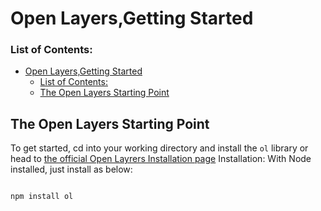 # Open Layers,Getting Started
### List of Contents:
- [Open Layers,Getting Started](#open-layersgetting-started)
    - [List of Contents:](#list-of-contents)
  - [The Open Layers Starting Point](#the-open-layers-starting-point)
    
## The Open Layers Starting Point
To get started, cd into your working directory and install the `ol` library or head to [the official Open Layrers Installation page]()
Installation: 
With Node installed, just install as below: 

```jsx

npm install ol

```
